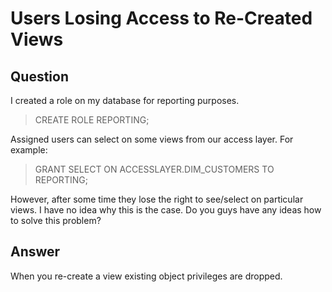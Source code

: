 # Users Losing Access to Re-Created Views

## Question
I created a role on my database for reporting purposes. 

> CREATE ROLE REPORTING;

Assigned users can select on some views from our access layer. For example:

> GRANT SELECT ON ACCESSLAYER.DIM_CUSTOMERS TO REPORTING; 

However, after some time they lose the right to see/select on particular views.
I have no idea why this is the case. Do you guys have any ideas how to solve this problem?

## Answer
When you re-create a view existing object privileges are dropped.
